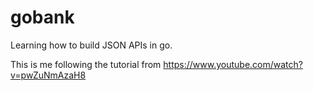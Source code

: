 # gobank
Learning how to build JSON APIs in go.  

This is me following the tutorial from https://www.youtube.com/watch?v=pwZuNmAzaH8
